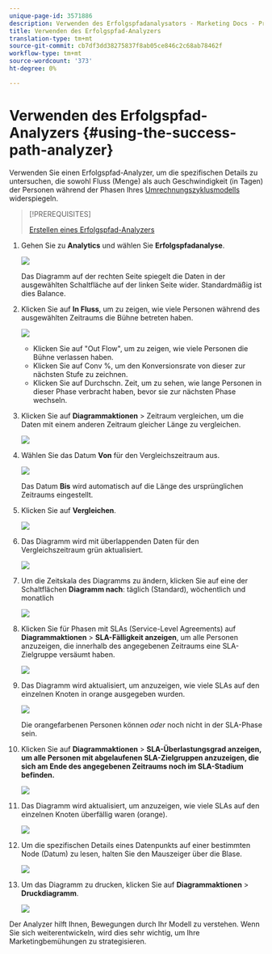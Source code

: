 ```yaml
---
unique-page-id: 3571886
description: Verwenden des Erfolgspfadanalysators - Marketing Docs - Produktdokumentation
title: Verwenden des Erfolgspfad-Analyzers
translation-type: tm+mt
source-git-commit: cb7df3dd38275837f8ab05ce846c2c68ab78462f
workflow-type: tm+mt
source-wordcount: '373'
ht-degree: 0%

---
```



# Verwenden des Erfolgspfad-Analyzers {#using-the-success-path-analyzer}

Verwenden Sie einen Erfolgspfad-Analyzer, um die spezifischen Details zu untersuchen, die sowohl Fluss (Menge) als auch Geschwindigkeit (in Tagen) der Personen während der Phasen Ihres [Umrechnungszyklusmodells](/help/marketo/product-docs/reporting/revenue-cycle-analytics/revenue-cycle-models/understanding-revenue-models.md) widerspiegeln.

>[!PREREQUISITES]
>
>[Erstellen eines Erfolgspfad-Analyzers](/help/marketo/product-docs/reporting/revenue-cycle-analytics/revenue-cycle-models/create-a-success-path-analyzer.md)

1. Gehen Sie zu **Analytics** und wählen Sie **Erfolgspfadanalyse**.

   ![](assets/image2015-6-12-17-3a23-3a53.png)

   Das Diagramm auf der rechten Seite spiegelt die Daten in der ausgewählten Schaltfläche auf der linken Seite wider. Standardmäßig ist dies Balance.

1. Klicken Sie auf **In Fluss**, um zu zeigen, wie viele Personen während des ausgewählten Zeitraums die Bühne betreten haben.

   ![](assets/image2015-6-12-17-3a30-3a52.png)

   * Klicken Sie auf &quot;Out Flow&quot;, um zu zeigen, wie viele Personen die Bühne verlassen haben.
   * Klicken Sie auf Conv %, um den Konversionsrate von dieser zur nächsten Stufe zu zeichnen.
   * Klicken Sie auf Durchschn. Zeit, um zu sehen, wie lange Personen in dieser Phase verbracht haben, bevor sie zur nächsten Phase wechseln.

1. Klicken Sie auf **Diagrammaktionen** > Zeitraum vergleichen, um die Daten mit einem anderen Zeitraum gleicher Länge zu vergleichen.

   ![](assets/image2015-6-12-17-3a39-3a15.png)

1. Wählen Sie das Datum **Von** für den Vergleichszeitraum aus.

   ![](assets/image2015-6-12-17-3a43-3a49.png)

   Das Datum **Bis** wird automatisch auf die Länge des ursprünglichen Zeitraums eingestellt.

1. Klicken Sie auf **Vergleichen**.

   ![](assets/image2015-6-12-17-3a44-3a8.png)

1. Das Diagramm wird mit überlappenden Daten für den Vergleichszeitraum grün aktualisiert.

   ![](assets/image2015-6-12-17-3a46-3a16.png)

1. Um die Zeitskala des Diagramms zu ändern, klicken Sie auf eine der Schaltflächen **Diagramm nach**: täglich (Standard), wöchentlich und monatlich

   ![](assets/image2015-6-12-17-3a46-3a55.png)

1. Klicken Sie für Phasen mit SLAs (Service-Level Agreements) auf **Diagrammaktionen** > **SLA-Fälligkeit anzeigen**, um alle Personen anzuzeigen, die innerhalb des angegebenen Zeitraums eine SLA-Zielgruppe versäumt haben.

   ![](assets/image2015-6-12-17-3a49-3a23.png)

1. Das Diagramm wird aktualisiert, um anzuzeigen, wie viele SLAs auf den einzelnen Knoten in orange ausgegeben wurden.

   ![](assets/image2015-6-12-17-3a50-3a16.png)

   Die orangefarbenen Personen können *oder* noch nicht in der SLA-Phase sein.

1. Klicken Sie auf **Diagrammaktionen** > **SLA-Überlastungsgrad anzeigen, um alle Personen mit abgelaufenen SLA-Zielgruppen anzuzeigen, die sich am Ende des angegebenen Zeitraums noch im SLA-Stadium befinden.**

   ![](assets/image2015-6-12-17-3a51-3a39.png)

1. Das Diagramm wird aktualisiert, um anzuzeigen, wie viele SLAs auf den einzelnen Knoten überfällig waren (orange).

   ![](assets/image2015-6-12-17-3a52-3a17.png)

1. Um die spezifischen Details eines Datenpunkts auf einer bestimmten Node (Datum) zu lesen, halten Sie den Mauszeiger über die Blase.

   ![](assets/image2015-6-12-17-3a52-3a49.png)

1. Um das Diagramm zu drucken, klicken Sie auf **Diagrammaktionen** > **Druckdiagramm**.

   ![](assets/image2015-6-12-17-3a53-3a34.png)

Der Analyzer hilft Ihnen, Bewegungen durch Ihr Modell zu verstehen. Wenn Sie sich weiterentwickeln, wird dies sehr wichtig, um Ihre Marketingbemühungen zu strategisieren.
